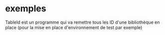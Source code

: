 # exemples
TableId est un programme qui va remettre tous les ID d'une bibliothèque en place (pour la mise en place d'environnement de test par exemple)
